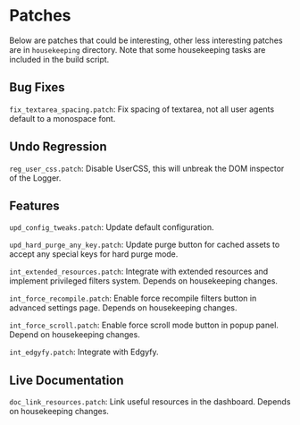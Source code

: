 # Patches

Below are patches that could be interesting, other less interesting patches
are in `housekeeping` directory. Note that some housekeeping tasks are
included in the build script.

## Bug Fixes

`fix_textarea_spacing.patch`: Fix spacing of textarea, not all user agents
default to a monospace font.

## Undo Regression

`reg_user_css.patch`: Disable UserCSS, this will unbreak the DOM inspector of
the Logger.

## Features

`upd_config_tweaks.patch`: Update default configuration.

`upd_hard_purge_any_key.patch`: Update purge button for cached assets to accept
any special keys for hard purge mode.

`int_extended_resources.patch`: Integrate with extended resources and implement
privileged filters system. Depends on housekeeping changes.

`int_force_recompile.patch`: Enable force recompile filters button in advanced
settings page. Depends on housekeeping changes.

`int_force_scroll.patch`: Enable force scroll mode button in popup panel.
Depend on housekeeping changes.

`int_edgyfy.patch`: Integrate with Edgyfy.

## Live Documentation

`doc_link_resources.patch`: Link useful resources in the dashboard. Depends on
housekeeping changes.
